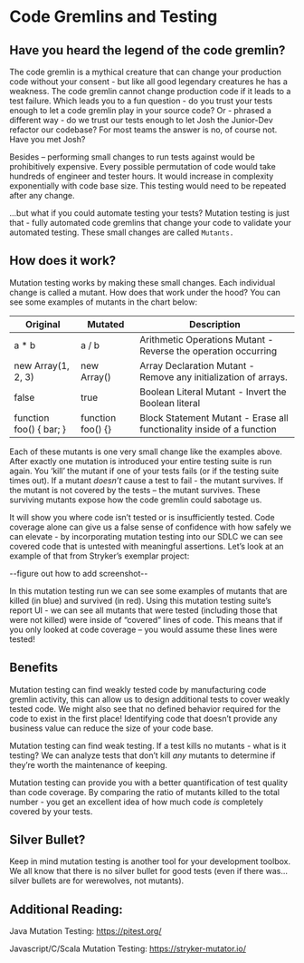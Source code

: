 # Code Gremlins and Testing

## Have you heard the legend of the code gremlin? 

The code gremlin is a mythical creature that can change your production code without your consent - but like all good legendary creatures he has a weakness. The code gremlin cannot change production code if it leads to a test failure. Which leads you to a fun question - do you trust your tests enough to let a code gremlin play in your source code? Or - phrased a different way - do we trust our tests enough to let Josh the Junior-Dev refactor our codebase? For most teams the answer is no, of course not. Have you met Josh?

Besides – performing small changes to run tests against would be prohibitively expensive. Every possible permutation of code would take hundreds of engineer and tester hours. It would increase in complexity exponentially with code base size. This testing would need to be repeated after any change. 

...but what if you could automate testing your tests? Mutation testing is just that - fully automated code gremlins that change your code to validate your automated testing. These small changes are called `Mutants. ` 

## How does it work?

Mutation testing works by making these small changes. Each individual change is called a mutant. How does that work under the hood? You can see some examples of mutants in the chart below:

| Original | Mutated | Description |
| -------- | ------- | ----------- |
| a * b    | a / b   | Arithmetic Operations Mutant - Reverse the operation occurring |
| new Array(1, 2, 3) | new Array() | Array Declaration Mutant - Remove any initialization of arrays. |
| false | true | Boolean Literal Mutant - Invert the Boolean literal |
| function foo() { bar; } | function foo() {} | Block Statement Mutant - Erase all functionality inside of a function |

Each of these mutants is one very small change like the examples above. After exactly one mutation is introduced your entire testing suite is run again. You ‘kill’ the mutant if one of your tests fails (or if the testing suite times out). If a mutant *doesn’t* cause a test to fail - the mutant survives. If the mutant is not covered by the tests – the mutant survives. These surviving mutants expose how the code gremlin could sabotage us.

It will show you where code isn’t tested or is insufficiently tested. Code coverage alone can give us a false sense of confidence with how safely we can elevate - by incorporating mutation testing into our SDLC we can see covered code that is untested with meaningful assertions. Let’s look at an example of that from Stryker’s exemplar project:

--figure out how to add screenshot--

 In this mutation testing run we can see some examples of mutants that are killed (in blue) and survived (in red). Using this mutation testing suite’s report UI - we can see all mutants that were tested (including those that were not killed) were inside of “covered” lines of code. This means that if you only looked at code coverage – you would assume these lines were tested!

## Benefits

Mutation testing can find weakly tested code by manufacturing code gremlin activity, this can allow us to design additional tests to cover weakly tested code. We might also see that no defined behavior required for the code to exist in the first place! Identifying code that doesn’t provide any business value can reduce the size of your code base.

Mutation testing can find weak testing. If a test kills no mutants - what is it testing? We can analyze tests that don’t kill *any* mutants to determine if they’re worth the maintenance of keeping.

Mutation testing can provide you with a better quantification of test quality than code coverage. By comparing the ratio of mutants killed to the total number - you get an excellent idea of how much code *is* completely covered by your tests.

## Silver Bullet?

Keep in mind mutation testing is another tool for your development toolbox. We all know that there is no silver bullet for good tests (even if there was... silver bullets are for werewolves, not mutants).

## Additional Reading:

Java Mutation Testing: https://pitest.org/ 

Javascript/C/Scala Mutation Testing: https://stryker-mutator.io/ 
